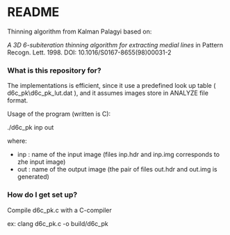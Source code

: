 # README #

Thinning algorithm from Kalman Palagyi based on:

*A 3D 6-subiteration thinning algorithm for extracting medial lines* in Pattern Recogn. Lett. 1998. DOI: 10.1016/S0167-8655(98)00031-2

### What is this repository for? ###

The implementations is efficient, since it use a predefined look up table ( d6c_pk\d6c_pk_lut.dat ), and it assumes images store in ANALYZE file format.

Usage of the program (written is C):

./d6c_pk  inp  out

where: 
* inp     : name of the input image (files inp.hdr and inp.img corresponds to zhe input image)
* out     : name of the output image (the pair of files out.hdr and out.img is generated)

### How do I get set up? ###

Compile d6c_pk.c with a C-compiler

ex: clang d6c_pk.c -o build/d6c_pk